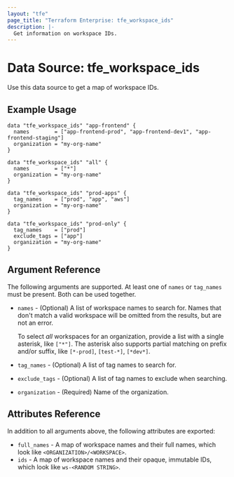 ```yaml
---
layout: "tfe"
page_title: "Terraform Enterprise: tfe_workspace_ids"
description: |-
  Get information on workspace IDs.
---
```


# Data Source: tfe_workspace_ids

Use this data source to get a map of workspace IDs.

## Example Usage

```hcl
data "tfe_workspace_ids" "app-frontend" {
  names        = ["app-frontend-prod", "app-frontend-dev1", "app-frontend-staging"]
  organization = "my-org-name"
}

data "tfe_workspace_ids" "all" {
  names        = ["*"]
  organization = "my-org-name"
}

data "tfe_workspace_ids" "prod-apps" {
  tag_names    = ["prod", "app", "aws"]
  organization = "my-org-name"
}

data "tfe_workspace_ids" "prod-only" {
  tag_names    = ["prod"]
  exclude_tags = ["app"]
  organization = "my-org-name"
}
```

## Argument Reference

The following arguments are supported. At least one of `names` or `tag_names` must be present. Both can be used together.

* `names` - (Optional) A list of workspace names to search for. Names that don't
  match a valid workspace will be omitted from the results, but are not an error.

    To select _all_ workspaces for an organization, provide a list with a single
    asterisk, like `["*"]`. The asterisk also supports partial matching on prefix and/or suffix, like `[*-prod]`, `[test-*]`, `[*dev*]`.
* `tag_names` - (Optional) A list of tag names to search for.
* `exclude_tags` - (Optional) A list of tag names to exclude when searching.
* `organization` - (Required) Name of the organization.

## Attributes Reference

In addition to all arguments above, the following attributes are exported:

* `full_names` - A map of workspace names and their full names, which look like `<ORGANIZATION>/<WORKSPACE>`.
* `ids` - A map of workspace names and their opaque, immutable IDs, which look like `ws-<RANDOM STRING>`.
